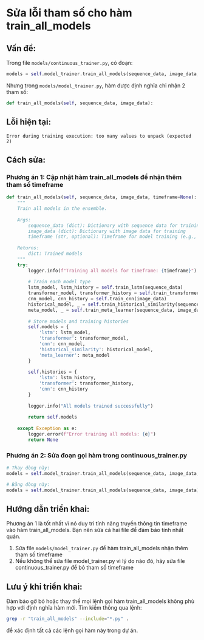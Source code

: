 # Sửa lỗi tham số cho hàm train_all_models

## Vấn đề:
Trong file `models/continuous_trainer.py`, có đoạn:
```python
models = self.model_trainer.train_all_models(sequence_data, image_data, timeframe=timeframe)
```

Nhưng trong `models/model_trainer.py`, hàm được định nghĩa chỉ nhận 2 tham số:
```python
def train_all_models(self, sequence_data, image_data):
```

## Lỗi hiện tại:
```
Error during training execution: too many values to unpack (expected 2)
```

## Cách sửa:

### Phương án 1: Cập nhật hàm train_all_models để nhận thêm tham số timeframe
```python
def train_all_models(self, sequence_data, image_data, timeframe=None):
    """
    Train all models in the ensemble.
    
    Args:
        sequence_data (dict): Dictionary with sequence data for training
        image_data (dict): Dictionary with image data for training
        timeframe (str, optional): Timeframe for model training (e.g., '1m', '5m')
        
    Returns:
        dict: Trained models
    """
    try:
        logger.info(f"Training all models for timeframe: {timeframe}")
        
        # Train each model type
        lstm_model, lstm_history = self.train_lstm(sequence_data)
        transformer_model, transformer_history = self.train_transformer(sequence_data)
        cnn_model, cnn_history = self.train_cnn(image_data)
        historical_model, _ = self.train_historical_similarity(sequence_data)
        meta_model, _ = self.train_meta_learner(sequence_data, image_data)
        
        # Store models and training histories
        self.models = {
            'lstm': lstm_model,
            'transformer': transformer_model,
            'cnn': cnn_model,
            'historical_similarity': historical_model,
            'meta_learner': meta_model
        }
        
        self.histories = {
            'lstm': lstm_history,
            'transformer': transformer_history,
            'cnn': cnn_history
        }
        
        logger.info("All models trained successfully")
        
        return self.models
        
    except Exception as e:
        logger.error(f"Error training all models: {e}")
        return None
```

### Phương án 2: Sửa đoạn gọi hàm trong continuous_trainer.py
```python
# Thay dòng này:
models = self.model_trainer.train_all_models(sequence_data, image_data, timeframe=timeframe)

# Bằng dòng này:
models = self.model_trainer.train_all_models(sequence_data, image_data)
```

## Hướng dẫn triển khai:

Phương án 1 là tốt nhất vì nó duy trì tính năng truyền thông tin timeframe vào hàm train_all_models. Bạn nên sửa cả hai file để đảm bảo tính nhất quán.

1. Sửa file `models/model_trainer.py` để hàm train_all_models nhận thêm tham số timeframe
2. Nếu không thể sửa file model_trainer.py vì lý do nào đó, hãy sửa file continuous_trainer.py để bỏ tham số timeframe

## Lưu ý khi triển khai:

Đảm bảo gỡ bỏ hoặc thay thế mọi lệnh gọi hàm train_all_models không phù hợp với định nghĩa hàm mới. Tìm kiếm thông qua lệnh:

```bash
grep -r "train_all_models" --include="*.py" .
```

để xác định tất cả các lệnh gọi hàm này trong dự án.